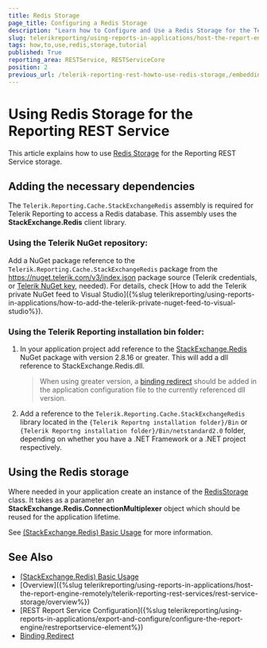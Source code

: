 ```yaml
---
title: Redis Storage
page_title: Configuring a Redis Storage
description: "Learn how to Configure and Use a Redis Storage for the Telerik Reporting REST Service in this step-by-step Tutorial."
slug: telerikreporting/using-reports-in-applications/host-the-report-engine-remotely/telerik-reporting-rest-services/rest-service-storage/how-to-use-redis-storage
tags: how,to,use,redis,storage,tutorial
published: True
reporting_area: RESTService, RESTServiceCore
position: 2
previous_url: /telerik-reporting-rest-howto-use-redis-storage,/embedding-reports/host-the-report-engine-remotely/telerik-reporting-rest-services/rest-service-storage/how-to-use-redis-storage
---
```


# Using Redis Storage for the Reporting REST Service

This article explains how to use [Redis Storage](https://redis.io/) for the Reporting REST Service storage.

## Adding the necessary dependencies

The `Telerik.Reporting.Cache.StackExchangeRedis` assembly is required for Telerik Reporting to access a Redis database. This assembly uses the **StackExchange.Redis** client library.

### Using the Telerik NuGet repository:

Add a NuGet package reference to the `Telerik.Reporting.Cache.StackExchangeRedis` package from the https://nuget.telerik.com/v3/index.json package source (Telerik credentials, or [Telerik NuGet key](https://www.telerik.com/blogs/announcing-nuget-keys), needed). For details, check [How to add the Telerik private NuGet feed to Visual Studio]({%slug telerikreporting/using-reports-in-applications/how-to-add-the-telerik-private-nuget-feed-to-visual-studio%}).

### Using the Telerik Reporting installation bin folder:

1. In your application project add reference to the [StackExchange.Redis](https://www.nuget.org/packages/StackExchange.Redis) NuGet package with version 2.8.16 or greater. This will add a dll reference to StackExchange.Redis.dll.

   > When using greater version, a [binding redirect](https://learn.microsoft.com/en-us/dotnet/framework/configure-apps/file-schema/runtime/bindingredirect-element) should be added in the application configuration file to the currently referenced dll version.

1. Add а reference to the `Telerik.Reporting.Cache.StackExchangeRedis` library located in the `{Telerik Reportng installation folder}/Bin` or `{Telerik Reportng installation folder}/Bin/netstandard2.0` folder, depending on whether you have a .NET Framework or a .NET project respectively.

## Using the Redis storage

Where needed in your application create an instance of the [RedisStorage](/reporting/api/Telerik.Reporting.Cache.StackExchangeRedis.RedisStorage) class. It takes as a parameter an **StackExchange.Redis.ConnectionMultiplexer** object which should be reused for the application lifetime.

See [(StackExchange.Redis) Basic Usage](https://github.com/StackExchange/StackExchange.Redis/blob/master/docs/Basics.md) for more information.

## See Also

- [(StackExchange.Redis) Basic Usage](https://github.com/StackExchange/StackExchange.Redis/blob/master/docs/Basics.md)
- [Overview]({%slug telerikreporting/using-reports-in-applications/host-the-report-engine-remotely/telerik-reporting-rest-services/rest-service-storage/overview%})
- [REST Report Service Configuration]({%slug telerikreporting/using-reports-in-applications/export-and-configure/configure-the-report-engine/restreportservice-element%})
- [Binding Redirect](https://learn.microsoft.com/en-us/dotnet/framework/configure-apps/file-schema/runtime/bindingredirect-element)
